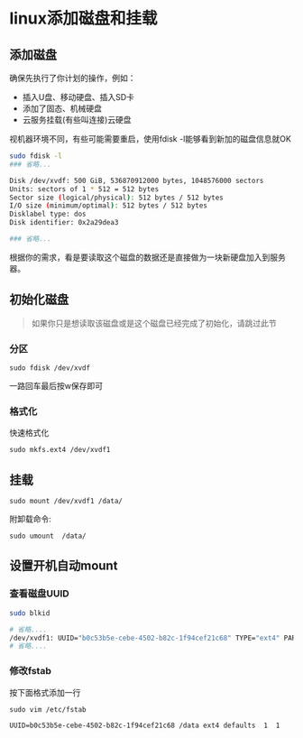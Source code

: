 # linux添加磁盘和挂载

## 添加磁盘

确保先执行了你计划的操作，例如：

- 插入U盘、移动硬盘、插入SD卡
- 添加了固态、机械硬盘
- 云服务挂载(有些叫连接)云硬盘

视机器环境不同，有些可能需要重启，使用fdisk -l能够看到新加的磁盘信息就OK

```sh
sudo fdisk -l
### 省略... 

Disk /dev/xvdf: 500 GiB, 536870912000 bytes, 1048576000 sectors
Units: sectors of 1 * 512 = 512 bytes
Sector size (logical/physical): 512 bytes / 512 bytes
I/O size (minimum/optimal): 512 bytes / 512 bytes
Disklabel type: dos
Disk identifier: 0x2a29dea3

### 省略... 
```

根据你的需求，看是要读取这个磁盘的数据还是直接做为一块新硬盘加入到服务器。


## 初始化磁盘

> 如果你只是想读取该磁盘或是这个磁盘已经完成了初始化，请跳过此节

### 分区

```
sudo fdisk /dev/xvdf
```

一路回车最后按w保存即可

### 格式化

快速格式化

```
sudo mkfs.ext4 /dev/xvdf1
```

## 挂载

```
sudo mount /dev/xvdf1 /data/
```

附卸载命令:

```
sudo umount  /data/
```

## 设置开机自动mount

### 查看磁盘UUID

```sh
sudo blkid

# 省略....
/dev/xvdf1: UUID="b0c53b5e-cebe-4502-b82c-1f94cef21c68" TYPE="ext4" PARTUUID="2a29dea3-01"
# 省略....
```

### 修改fstab

按下面格式添加一行

```
sudo vim /etc/fstab

UUID=b0c53b5e-cebe-4502-b82c-1f94cef21c68 /data ext4 defaults  1  1
```